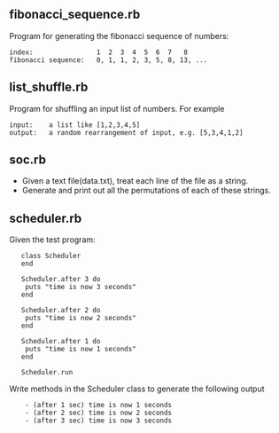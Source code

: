 fibonacci_sequence.rb
---------------------

  Program for generating the fibonacci sequence of numbers:

    index:                1  2  3  4  5  6  7   8
    fibonacci sequence:   0, 1, 1, 2, 3, 5, 8, 13, ...


list_shuffle.rb
---------------

  Program for shuffling an input list of numbers. For example

    input:    a list like [1,2,3,4,5]
    output:   a random rearrangement of input, e.g. [5,3,4,1,2]


soc.rb
------
 - Given a text file(data.txt), treat each line of the file as a string.
 - Generate and print out all the permutations of each of these strings.


scheduler.rb
------------
 Given the test program:

       class Scheduler
       end

       Scheduler.after 3 do
       	puts "time is now 3 seconds"
       end

       Scheduler.after 2 do
       	puts "time is now 2 seconds"
       end

       Scheduler.after 1 do
       	puts "time is now 1 seconds"
       end

       Scheduler.run

 Write methods in the Scheduler class to generate the following output

        - (after 1 sec) time is now 1 seconds
        - (after 2 sec) time is now 2 seconds
        - (after 3 sec) time is now 3 seconds
